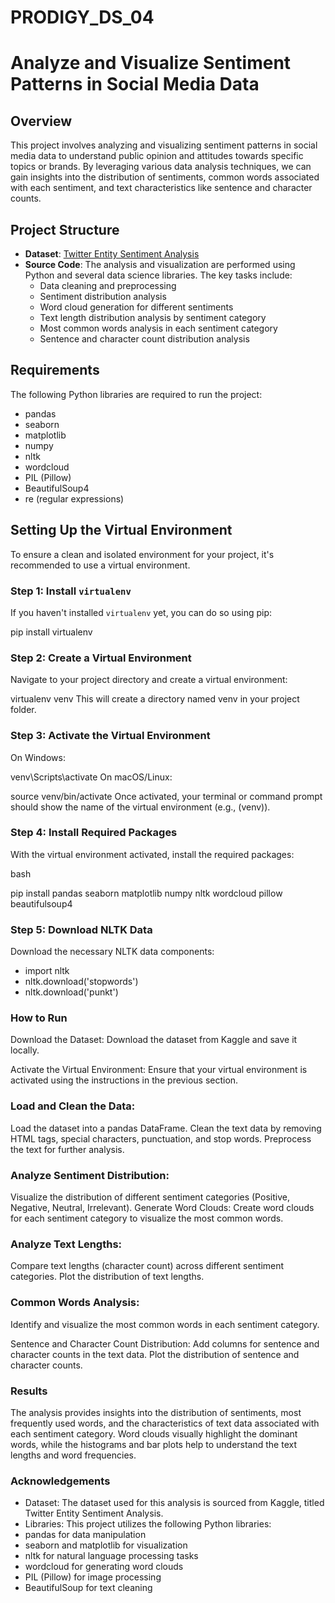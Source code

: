 # PRODIGY_DS_04
# Analyze and Visualize Sentiment Patterns in Social Media Data

## Overview

This project involves analyzing and visualizing sentiment patterns in social media data to understand public opinion and attitudes towards specific topics or brands. By leveraging various data analysis techniques, we can gain insights into the distribution of sentiments, common words associated with each sentiment, and text characteristics like sentence and character counts.

## Project Structure

- **Dataset**: [Twitter Entity Sentiment Analysis](https://www.kaggle.com/datasets/jp797498e/twitter-entity-sentiment-analysis)
- **Source Code**: The analysis and visualization are performed using Python and several data science libraries. The key tasks include:
  - Data cleaning and preprocessing
  - Sentiment distribution analysis
  - Word cloud generation for different sentiments
  - Text length distribution analysis by sentiment category
  - Most common words analysis in each sentiment category
  - Sentence and character count distribution analysis

## Requirements

The following Python libraries are required to run the project:

- pandas
- seaborn
- matplotlib
- numpy
- nltk
- wordcloud
- PIL (Pillow)
- BeautifulSoup4
- re (regular expressions)

## Setting Up the Virtual Environment

To ensure a clean and isolated environment for your project, it's recommended to use a virtual environment.

### Step 1: Install `virtualenv`
If you haven't installed `virtualenv` yet, you can do so using pip:


pip install virtualenv

### Step 2: Create a Virtual Environment
Navigate to your project directory and create a virtual environment:


virtualenv venv
This will create a directory named venv in your project folder.

### Step 3: Activate the Virtual Environment
On Windows:


venv\Scripts\activate
On macOS/Linux:


source venv/bin/activate
Once activated, your terminal or command prompt should show the name of the virtual environment (e.g., (venv)).

### Step 4: Install Required Packages
With the virtual environment activated, install the required packages:

bash

pip install pandas seaborn matplotlib numpy nltk wordcloud pillow beautifulsoup4
### Step 5: Download NLTK Data
Download the necessary NLTK data components:

- import nltk
- nltk.download('stopwords')
- nltk.download('punkt')

### How to Run
Download the Dataset: Download the dataset from Kaggle and save it locally.

Activate the Virtual Environment: Ensure that your virtual environment is activated using the instructions in the previous section.

### Load and Clean the Data:

Load the dataset into a pandas DataFrame.
Clean the text data by removing HTML tags, special characters, punctuation, and stop words.
Preprocess the text for further analysis.

### Analyze Sentiment Distribution:
Visualize the distribution of different sentiment categories (Positive, Negative, Neutral, Irrelevant).
Generate Word Clouds:
Create word clouds for each sentiment category to visualize the most common words.

### Analyze Text Lengths:

Compare text lengths (character count) across different sentiment categories.
Plot the distribution of text lengths.

### Common Words Analysis:

Identify and visualize the most common words in each sentiment category.

Sentence and Character Count Distribution:
Add columns for sentence and character counts in the text data.
Plot the distribution of sentence and character counts.

### Results
The analysis provides insights into the distribution of sentiments, most frequently used words, and the characteristics of text data associated with each sentiment category. Word clouds visually highlight the dominant words, while the histograms and bar plots help to understand the text lengths and word frequencies.

### Acknowledgements
- Dataset: The dataset used for this analysis is sourced from Kaggle, titled Twitter Entity Sentiment Analysis.
- Libraries: This project utilizes the following Python libraries:
- pandas for data manipulation
- seaborn and matplotlib for visualization
- nltk for natural language processing tasks
- wordcloud for generating word clouds
- PIL (Pillow) for image processing
- BeautifulSoup for text cleaning
